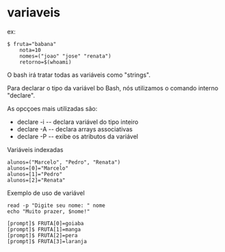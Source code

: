 # variaveis
	
ex:
``` 
$ fruta="babana"
	nota=10
	nomes=("joao" "jose" "renata")
	retorno=$(whoami)
```
O bash irá tratar todas as variáveis como "strings".

Para declarar o tipo da variável bo Bash, nós  utilizamos o comando interno "declare".

As opcçoes mais utilizadas são:

* declare -i -- declara variável do tipo inteiro
* declare -A -- declara arrays associativas
* declare -P -- exibe os atributos da variável

Variáveis indexadas
```
alunos=("Marcelo", "Pedro", "Renata")
alunos=[0]="Marcelo"
alunos=[1]="Pedro"
alunos=[2]="Renata"
```
Exemplo de uso de variável
```
read -p "Digite seu nome: " nome
echo "Muito prazer, $nome!"
```

```
[prompt]$ FRUTA[0]=goiaba
[prompt]$ FRUTA[1]=manga
[prompt]$ FRUTA[2]=pera
[prompt]$ FRUTA[3]=laranja
```